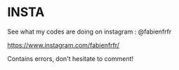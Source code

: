 # INSTA

See what my codes are doing on instagram : @fabienfrfr

https://www.instagram.com/fabienfrfr/

Contains errors, don't hesitate to comment!
